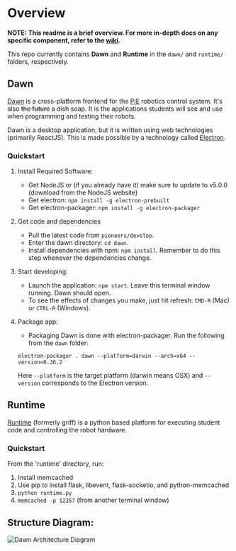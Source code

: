 # Overview
**NOTE: This readme is a brief overview. For more in-depth docs on any specific component,
refer to the [wiki](https://github.com/pioneers/daemon/wiki).**

This repo currently contains **Dawn** and **Runtime** in the `dawn/` and `runtime/` folders, respectively.

## Dawn
[Dawn](https://github.com/pioneers/daemon/wiki/Dawn) is a cross-platform frontend for the [PiE](pioneers.berkeley.edu) robotics control system. It's also ~~the future~~ a dish soap.
It is the applications students will see and use when
programming and testing their robots.

Dawn is a desktop application, but it is written
using web technologies (primarily ReactJS). This is made possible by a technology
called [Electron](http://electron.atom.io/).

### Quickstart
1. Install Required Software:
    * Get NodeJS or (if you already have it) make sure to update to v5.0.0 (download from the NodeJS website)
    * Get electron: `npm install -g electron-prebuilt`
    * Get electron-packager: `npm install -g electron-packager`
1. Get code and dependencies
    * Pull the latest code from `pioneers/develop`.
    * Enter the dawn directory: `cd dawn`.
    * Install dependencies with npm: `npm install`. Remember to do this step whenever the dependencies change.
1. Start developing:
    * Launch the application: `npm start`. Leave this terminal window running. Dawn should open.
    * To see the effects of changes you make, just hit refresh: `CMD-R` (Mac) or `CTRL-R` (Windows).
1. Package app:
    * Packaging Dawn is done with electron-packager. Run the following from the `dawn` folder:

    ```
    electron-packager . dawn --platform=darwin --arch=x64 --version=0.36.2
    ```

    Here `--platform` is the target platform (darwin means OSX) and `--version` corresponds to the Electron version.

## Runtime
[Runtime](https://github.com/pioneers/daemon/wiki/Runtime)
(formerly griff) is a python based platform for executing student code
and controlling the robot hardware.

### Quickstart
From the 'runtime' directory, run:

1. Install memcached
1. Use pip to install flask, libevent, flask-socketio, and python-memcached
1. `python runtime.py`
1. `memcached -p 12357` (from another terminal window)


## Structure Diagram:
![Dawn Architecture Diagram](https://github.com/pioneers/daemon/wiki/images/DawnArchitecture.png)
